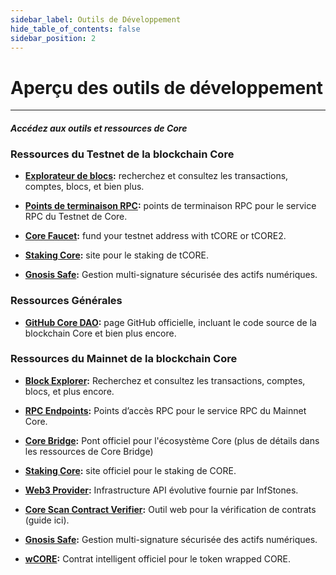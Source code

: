 ```yaml
---
sidebar_label: Outils de Développement
hide_table_of_contents: false
sidebar_position: 2
---
```


# Aperçu des outils de développement

---

#### _Accédez aux outils et ressources de Core_

### Ressources du Testnet de la blockchain Core

- **[Explorateur de blocs](https://scan.test.btcs.network/):** recherchez et consultez les transactions, comptes, blocs, et bien plus.

- **[Points de terminaison RPC](https://chainlist.org/chain/1115):** points de terminaison RPC pour le service RPC du Testnet de Core.

- **[Core Faucet](https://scan.test.btcs.network/faucet):** fund your testnet address with tCORE or tCORE2.

- **[Staking Core](https://stake.test.btcs.network/):** site pour le staking de tCORE.

- **[Gnosis Safe](https://safe.test.btcs.network/welcome):** Gestion multi-signature sécurisée des actifs numériques.

### Ressources Générales

- **[GitHub Core DAO](https://github.com/coredao-org):** page GitHub officielle, incluant le code source de la blockchain Core et bien plus encore.

### Ressources du Mainnet de la blockchain Core

- **[Block Explorer](https://scan.coredao.org/):** Recherchez et consultez les transactions, comptes, blocs, et plus encore.

- **[RPC Endpoints](https://chainlist.org/chain/1116):** Points d’accès RPC pour le service RPC du Mainnet Core.

- **[Core Bridge](https://bridge.coredao.org/):** Pont officiel pour l'écosystème Core (plus de détails dans les ressources de Core Bridge)

- **[Staking Core](https://stake.coredao.org/):** site officiel pour le staking de CORE.

- **[Web3 Provider](https://cloud.infstones.com/login):** Infrastructure API évolutive fournie par InfStones.

- **[Core Scan Contract Verifier](https://scan.coredao.org/verifyContract):** Outil web pour la vérification de contrats (guide ici).

- **[Gnosis Safe](https://safe.coredao.org/welcome):** Gestion multi-signature sécurisée des actifs numériques.

- **[wCORE](https://scan.coredao.org/address/0x191e94fa59739e188dce837f7f6978d84727ad01):** Contrat intelligent officiel pour le token wrapped CORE.
